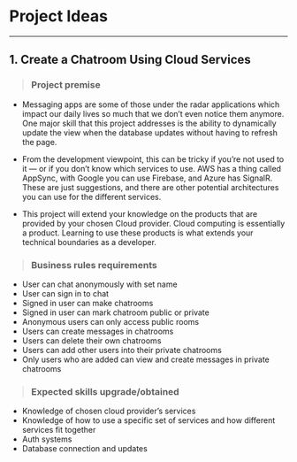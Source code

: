# Project Ideas
***
## 1. Create a Chatroom Using Cloud Services
> ### **Project premise**
* Messaging apps are some of those under the radar applications which impact our daily lives so much that we don’t even notice them anymore. One major skill that this project addresses is the ability to dynamically update the view when the database updates without having to refresh the page.

* From the development viewpoint, this can be tricky if you’re not used to it — or if you don’t know which services to use. AWS has a thing called AppSync, with Google you can use Firebase, and Azure has SignalR. These are just suggestions, and there are other potential architectures you can use for the different services.

* This project will extend your knowledge on the products that are provided by your chosen Cloud provider. Cloud computing is essentially a product. Learning to use these products is what extends your technical boundaries as a developer.

> ### **Business rules requirements**
* User can chat anonymously with set name
* User can sign in to chat
* Signed in user can make chatrooms
* Signed in user can mark chatroom public or private
* Anonymous users can only access public rooms
* Users can create messages in chatrooms
* Users can delete their own chatrooms
* Users can add other users into their private chatrooms
* Only users who are added can view and create messages in private chatrooms

> ### **Expected skills upgrade/obtained**
* Knowledge of chosen cloud provider’s services
* Knowledge of how to use a specific set of services and how different services fit together
* Auth systems
* Database connection and updates

